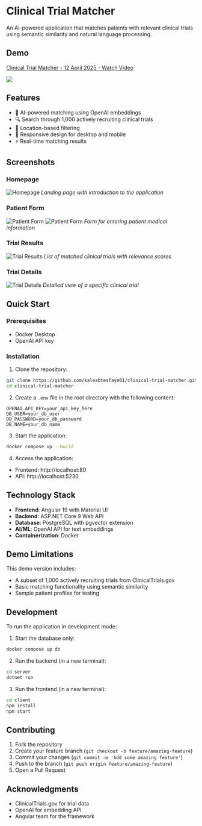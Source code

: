 # Clinical Trial Matcher

An AI-powered application that matches patients with relevant clinical trials using semantic similarity and natural language processing.

## Demo

<div>
    <a href="https://www.loom.com/share/66f19779c19f44e3b9a13dd8cc660671">
      <p>Clinical Trial Matcher - 12 April 2025 - Watch Video</p>
    </a>
    <a href="https://www.loom.com/share/66f19779c19f44e3b9a13dd8cc660671">
      <img style="max-width:300px;" src="https://cdn.loom.com/sessions/thumbnails/66f19779c19f44e3b9a13dd8cc660671-06e43d7f18a3b653-full-play.gif">
    </a>
  </div>

## Features

- 🤖 AI-powered matching using OpenAI embeddings
- 🔍 Search through 1,000 actively recruiting clinical trials
- 📍 Location-based filtering
- 📱 Responsive design for desktop and mobile
- ⚡ Real-time matching results

## Screenshots

### Homepage

![Homepage](./docs/images/homepage.png)
_Landing page with introduction to the application_

### Patient Form

![Patient Form](./docs/images/patient-form.png)
![Patient Form](./docs/images/patient-form-2.png)
_Form for entering patient medical information_

### Trial Results

![Trial Results](./docs/images/trial-results.png)
_List of matched clinical trials with relevance scores_

### Trial Details

![Trial Details](./docs/images/trial-details.png)
_Detailed view of a specific clinical trial_

## Quick Start

### Prerequisites

- Docker Desktop
- OpenAI API key

### Installation

1. Clone the repository:

```bash
git clone https://github.com/kaleabtesfaye01/clinical-trial-matcher.git
cd clinical-trial-matcher
```

2. Create a `.env` file in the root directory with the following content:

```properties
OPENAI_API_KEY=your_api_key_here
DB_USER=your_db_user
DB_PASSWORD=your_db_password
DB_NAME=your_db_name
```

3. Start the application:

```bash
docker compose up --build
```

4. Access the application:

- Frontend: http://localhost:80
- API: http://localhost:5230

## Technology Stack

- **Frontend**: Angular 19 with Material UI
- **Backend**: ASP.NET Core 9 Web API
- **Database**: PostgreSQL with pgvector extension
- **AI/ML**: OpenAI API for text embeddings
- **Containerization**: Docker

## Demo Limitations

This demo version includes:

- A subset of 1,000 actively recruiting trials from ClinicalTrials.gov
- Basic matching functionality using semantic similarity
- Sample patient profiles for testing

## Development

To run the application in development mode:

1. Start the database only:

```bash
docker compose up db
```

2. Run the backend (in a new terminal):

```bash
cd server
dotnet run
```

3. Run the frontend (in a new terminal):

```bash
cd client
npm install
npm start
```

## Contributing

1. Fork the repository
2. Create your feature branch (`git checkout -b feature/amazing-feature`)
3. Commit your changes (`git commit -m 'Add some amazing feature'`)
4. Push to the branch (`git push origin feature/amazing-feature`)
5. Open a Pull Request

## Acknowledgments

- ClinicalTrials.gov for trial data
- OpenAI for embedding API
- Angular team for the framework
